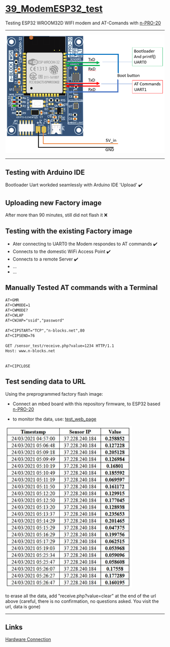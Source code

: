 # [39_ModemESP32_test](https://github.com/The-101-project/39_ModemESP32_test)

Testing ESP32 WROOM32D WIFI modem and AT-Comands with [n-PRO-20](http://www.n-blocks.net/nmodules/doku.php?id=nblocks:n-pro-20)


----

<img
src="img/02.PNG"
width = 800
/>

----

<!-- pagebreak -->


## Testing with Arduino IDE
Bootloader Uart workded seamlessly with Arduino IDE 'Upload' :heavy_check_mark:




## Uploading new Factory image
After more than 90 minutes, still did not flash it :x:


## Testing with the existing Factory image
 *  Ater connecting to UART0 the Modem respondes to AT commands :heavy_check_mark:
 *  Connects to the domestic WiFi Access Point :heavy_check_mark:
 *  Connects to a remote Server :heavy_check_mark:
 *  ...
 *  ...

## Manually Tested AT commands with a Terminal
```
AT+GMR
AT+CWMODE=1
AT+CWMODE?
AT+CWLAP
AT+CWJAP="ssid","password"

AT+CIPSTART="TCP","n-blocks.net",80
AT+CIPSEND=76

GET /sensor_test/receive.php?value=1234 HTTP/1.1
Host: www.n-blocks.net


AT+CIPCLOSE
```

<!-- pagebreak -->

## Test sending data to URL

Using the preprogrammed factory flash image: 
 *  Connect an mbed board with this repository firmware, to ESP32 based [n-PRO-20](http://www.n-blocks.net/nmodules/doku.php?id=nblocks:n-pro-20)

 *  to monitor the data, use: [test_web_page](http://www.n-blocks.net/sensor_test/)

<img
src="img/07.PNG"
width = 400
/>

to erase all the data, add "receive.php?value=clear" at the end of the url above (careful, there is no confirmation, no questions asked. You visit the url, data is gone)


----


## Links
[Hardware Connection](https://docs.espressif.com/projects/esp-at/en/latest/Get_Started/Hardware_connection.html)